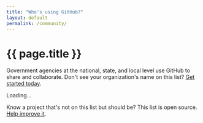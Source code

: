 ```yaml
---
title: "Who's using GitHub?"
layout: default
permalink: /community/
---
```


# {{ page.title }}

Government agencies at the national, state, and local level use GitHub to share and collaborate. Don't see your organization's name on this list? [Get started today](/getting-started/).

<div class="community">
Loading...
</div>

Know a project that's not on this list but should be? This list is open source. [Help improve it](#).
